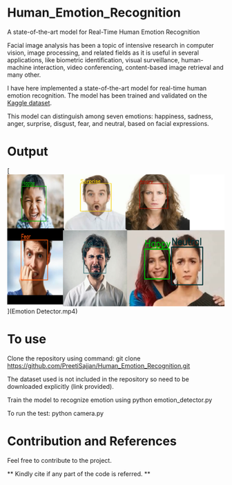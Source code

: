 # Human_Emotion_Recognition
A state-of-the-art model for Real-Time Human Emotion Recognition

Facial image analysis has been a topic of intensive research in computer vision, image processing, and related fields as it is useful in several applications, like biometric identification, visual surveillance, human-machine interaction, video conferencing, content-based image retrieval and many other.

I have here implemented a state-of-the-art model for real-time human emotion recognition. The model has been trained and validated on the [Kaggle dataset](https://www.kaggle.com/astraszab/facial-expression-dataset-image-folders-fer2013).

This model can distinguish among seven emotions: happiness, sadness, anger, surprise, disgust, fear, and neutral, based on facial expressions. 

# Output

[![Download to watch full video output](images/outut.png)](Emotion Detector.mp4)


# To use
Clone the repository using command: git clone https://github.com/PreetiSajjan/Human_Emotion_Recognition.git

The dataset used is not included in the repository so need to be downloaded explicitly (link provided).

Train the model to recognize emotion using python emotion_detector.py

To run the test: python camera.py

# Contribution and References

Feel free to contribute to the project.

** Kindly cite if any part of the code is referred. **
